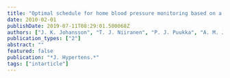 ```yaml
---
title: "Optimal schedule for home blood pressure monitoring based on a clinical approach"
date: 2010-02-01
publishDate: 2019-07-11T08:29:01.500068Z
authors: ["J. K. Johansson", "T. J. Niiranen", "P. J. Puukka", "A. M. Jula"]
publication_types: ["2"]
abstract: ""
featured: false
publication: "*J. Hypertens.*"
tags: ["intarticle"]
---
```


